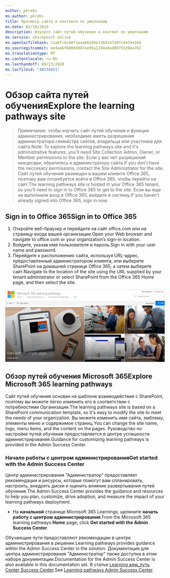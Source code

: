 ```yaml
---
author: pkrebs
ms.author: pkrebs
title: Просмотр сайта и контента по умолчанию
ms.date: 02/10/2019
description: Изучите сайт путей обучения и контент по умолчанию
ms.service: sharepoint online
ms.openlocfilehash: 11a6fc8c68f1aaab6d36e1369147a97c4433e166
ms.sourcegitcommit: ee4aebf60893887ae95a1294a9ad8975539ea762
ms.translationtype: MT
ms.contentlocale: ru-RU
ms.lasthandoff: 09/23/2020
ms.locfileid: "48234451"
---
```

# <a name="explore-the-learning-pathways-site"></a><span data-ttu-id="3efdd-103">Обзор сайта путей обучения</span><span class="sxs-lookup"><span data-stu-id="3efdd-103">Explore the learning pathways site</span></span>

> <span data-ttu-id="3efdd-104">Примечание: чтобы изучить сайт путей обучения и функции администрирования, необходимо иметь разрешения администратора семейства сайтов, владельца или участника для сайта.</span><span class="sxs-lookup"><span data-stu-id="3efdd-104">Note: To explore the learning pathways site and it's administrative features, you'll need Site Collection Admin, Owner, or Member permissions to the site.</span></span> <span data-ttu-id="3efdd-105">Если у вас нет разрешений некцесари, обратитесь к администратору сайта.</span><span class="sxs-lookup"><span data-stu-id="3efdd-105">If you don't have the neccesary permissions, contact the Site Administrator for the site.</span></span> <span data-ttu-id="3efdd-106">Сайт путей обучения размещен в вашем клиенте Office 365, поэтому вам потребуется войти в Office 365, чтобы перейти на сайт.</span><span class="sxs-lookup"><span data-stu-id="3efdd-106">The learning pathways site is hosted in your Office 365 tenant, so you'll need to sign in to Office 365 to get to the site.</span></span> <span data-ttu-id="3efdd-107">Если вы еще не выполнили вход в Office 365, войдите в систему.</span><span class="sxs-lookup"><span data-stu-id="3efdd-107">If you haven’t already signed into Office 365, sign in now.</span></span> 

## <a name="sign-in-to-office-365"></a><span data-ttu-id="3efdd-108">Sign in to Office 365</span><span class="sxs-lookup"><span data-stu-id="3efdd-108">Sign in to Office 365</span></span> 

1.  <span data-ttu-id="3efdd-109">Откройте веб-браузер и перейдите на сайт office.com или на страницу входа вашей организации.</span><span class="sxs-lookup"><span data-stu-id="3efdd-109">Open your Web browser and navigate to office.com or your organization’s sign-in location.</span></span> 
2.  <span data-ttu-id="3efdd-110">Войдите, указав имя пользователя и пароль.</span><span class="sxs-lookup"><span data-stu-id="3efdd-110">Sign in with your user name and password.</span></span>
3.  <span data-ttu-id="3efdd-111">Перейдите к расположению сайта, используя URL-адрес, предоставленный администратором клиента, или выберите SharePoint на домашней странице Office 365, а затем выберите сайт.</span><span class="sxs-lookup"><span data-stu-id="3efdd-111">Navigate to the location of the site using the URL supplied by your tenant administrator or select SharePoint from the Office 365 Home page, and then select the site.</span></span> 

![cg-exploresite.png](media/cg-introducing.png)

## <a name="explore-microsoft-365-learning-pathways"></a><span data-ttu-id="3efdd-113">Обзор путей обучения Microsoft 365</span><span class="sxs-lookup"><span data-stu-id="3efdd-113">Explore Microsoft 365 learning pathways</span></span>

<span data-ttu-id="3efdd-114">Сайт путей обучения основан на шаблоне взаимодействия с SharePoint, поэтому вы можете легко изменить его в соответствии с потребностями Организации.</span><span class="sxs-lookup"><span data-stu-id="3efdd-114">The learning pathways site is based on a SharePoint communication template, so it's easy to modify the site to meet the needs of your organization.</span></span> <span data-ttu-id="3efdd-115">Вы можете изменить имя сайта, эмблему, элементы меню и содержимое страниц.</span><span class="sxs-lookup"><span data-stu-id="3efdd-115">You can change the site name, logo, menu items, and the content on the pages.</span></span> <span data-ttu-id="3efdd-116">Руководство по настройке путей обучения предоставляется в центре успешности администрирования.</span><span class="sxs-lookup"><span data-stu-id="3efdd-116">Guidance for customizing learning pathways is provided in the Admin Success Center.</span></span> 

### <a name="get-started-with-the-admin-success-center"></a><span data-ttu-id="3efdd-117">Начало работы с центром администрирования</span><span class="sxs-lookup"><span data-stu-id="3efdd-117">Get started with the Admin Success Center</span></span>

<span data-ttu-id="3efdd-118">Центр администрирования "Администратор" предоставляет рекомендации и ресурсы, которые помогут вам спланировать, настроить, внедрять диски и оценить влияние развертывания путей обучения.</span><span class="sxs-lookup"><span data-stu-id="3efdd-118">The Admin Success Center provides the guidance and resources to help you plan, customize, drive adoption, and measure the impact of your learning pathways deployment.</span></span> 

- <span data-ttu-id="3efdd-119">На **начальной** странице Microsoft 365 Learnings, щелкните **начать работу с центром администрирования**.</span><span class="sxs-lookup"><span data-stu-id="3efdd-119">From the Microsoft 365 learning pathways **Home** page, click **Get started with the Admin Success Center**.</span></span>

<span data-ttu-id="3efdd-120">Обучающие пути предоставляют рекомендации в центре администрирования в решении.</span><span class="sxs-lookup"><span data-stu-id="3efdd-120">Learning pathways provides guidance within the Admin Success Center in the solution.</span></span> <span data-ttu-id="3efdd-121">Документация для центра администрирования "Администратор" также доступна в этом наборе документации.</span><span class="sxs-lookup"><span data-stu-id="3efdd-121">Documentation for the Admin Success Center is also available in this documentation set.</span></span> <span data-ttu-id="3efdd-122">В статье [Learning адм_путь Center Success Center](custom_successcenter.md).</span><span class="sxs-lookup"><span data-stu-id="3efdd-122">See [Learning pathways Admin Success Center](custom_successcenter.md).</span></span>